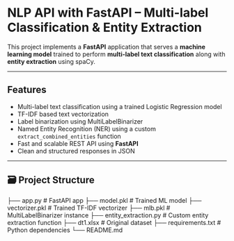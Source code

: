 #  NLP API with FastAPI – Multi-label Classification & Entity Extraction

This project implements a **FastAPI** application that serves a **machine learning model** trained to perform **multi-label text classification** along with **entity extraction** using spaCy.

---

##  Features

- Multi-label text classification using a trained Logistic Regression model
- TF-IDF based text vectorization
- Label binarization using MultiLabelBinarizer
- Named Entity Recognition (NER) using a custom `extract_combined_entities` function
- Fast and scalable REST API using **FastAPI**
- Clean and structured responses in JSON

---

## 🗃️ Project Structure

├── app.py # FastAPI app
├── model.pkl # Trained ML model
├── vectorizer.pkl # Trained TF-IDF vectorizer
├── mlb.pkl # MultiLabelBinarizer instance
├── entity_extraction.py # Custom entity extraction function
├── dt1.xlsx # Original dataset
├── requirements.txt # Python dependencies
└── README.md
